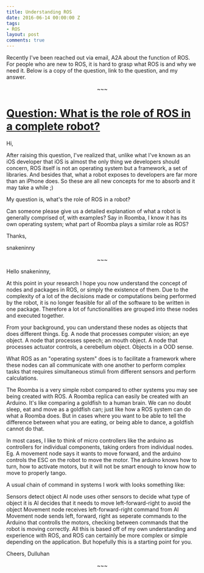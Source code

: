 ```yaml
---
title: Understanding ROS
date: 2016-06-14 00:00:00 Z
tags:
- ROS
layout: post
comments: true
---
```


<p> Recently I've been reached out via email, A2A about the function of ROS. For people who are new to ROS, it is hard to grasp what ROS is and why we need it. Below is a copy of the question, link to the question, and my answer. </p>

<p align="center">~~~</p>  

# [Question: What is the role of ROS in a complete robot?](http://answers.ros.org/question/237411/what-is-the-role-of-ros-in-a-complete-robot/#237420)

Hi,

After raising this question, I've realized that, unlike what I've known as an iOS developer that iOS is almost the only thing we developers should concern, ROS itself is not an operating system but a framework, a set of libraries. And besides that, what a robot exposes to developers are far more than an iPhone does. So these are all new concepts for me to absorb and it may take a while ;)

My question is, what's the role of ROS in a robot?

Can someone please give us a detailed explanation of what a robot is generally comprised of, with examples? Say in Roomba, I know it has its own operating system; what part of Roomba plays a similar role as ROS?

Thanks,

snakeninny

<p align="center">~~~</p>

Hello snakeninny,

At this point in your research I hope you now understand the concept of nodes and packages in ROS, or simply the existence of them. Due to the complexity of a lot of the decisions made or computations being performed by the robot, it is no longer feasible for all of the software to be written in one package. Therefore a lot of functionalities are grouped into these nodes and executed together.

From your background, you can understand these nodes as objects that does different things. Eg. A node that processes computer vision; an eye object. A node that processes speech; an mouth object. A node that processes actuator controls, a cerebellum object. Objects in a OOD sense.

What ROS as an "operating system" does is to facilitate a framework where these nodes can all communicate with one another to perform complex tasks that requires simultaneous stimuli from different sensors and perform calculations.

The Roomba is a very simple robot compared to other systems you may see being created with ROS. A Roomba replica can easily be created with an Arduino. It's like comparing a goldfish to a human brain. We can no doubt sleep, eat and move as a goldfish can; just like how a ROS system can do what a Roomba does. But in cases where you want to be able to tell the difference between what you are eating, or being able to dance, a goldfish cannot do that.

In most cases, I like to think of micro controllers like the arduino as controllers for individual components, taking orders from individual nodes. Eg. A movement node says it wants to move forward, and the arduino controls the ESC on the robot to move the motor. The arduino knows how to turn, how to activate motors, but it will not be smart enough to know how to move to properly tango.

A usual chain of command in systems I work with looks something like:

Sensors detect object
AI node uses other sensors to decide what type of object it is
AI decides that it needs to move left-forward-right to avoid the object
Movement node receives left-forward-right command from AI
Movement node sends left, forward, right as seperate commands to the Arduino that controlls the motors, checking between commands that the robot is moving correctly.
All this is based off of my own understanding and experience with ROS, and ROS can certainly be more complex or simple depending on the application. But hopefully this is a starting point for you.

Cheers, Dulluhan

<p align="center">~~~</p>
